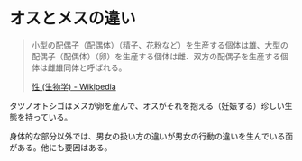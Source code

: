# オスとメスの違い

> 小型の配偶子（配偶体）（精子、花粉など）を生産する個体は雄、大型の配偶子（配偶体）（卵）を生産する個体は雌、双方の配偶子を生産する個体は雌雄同体と呼ばれる。
>
> [性 (生物学) - Wikipedia](<https://ja.wikipedia.org/wiki/%E6%80%A7_(%E7%94%9F%E7%89%A9%E5%AD%A6)>)

タツノオトシゴはメスが卵を産んで、オスがそれを抱える（妊娠する）珍しい生態を持っている。

身体的な部分以外では、男女の扱い方の違いが男女の行動の違いを生んでいる面がある。他にも要因はある。

